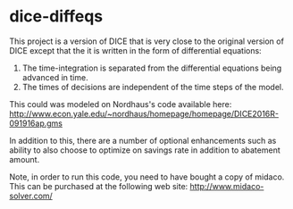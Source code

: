 # dice-diffeqs

This project is a version of DICE that is very close to the original version of DICE except that the it is written in the form of differential equations:
1. The time-integration is separated from the differential equations being advanced in time.
2. The times of decisions are independent of the time steps of the model.

This could was modeled on Nordhaus's code available here: http://www.econ.yale.edu/~nordhaus/homepage/homepage/DICE2016R-091916ap.gms

In addition to this, there are a number of optional enhancements such as ability to also choose to optimize on savings rate in addition to abatement amount.

Note, in order to run this code, you need to have bought a copy of midaco. This can be purchased at the following web site: http://www.midaco-solver.com/
